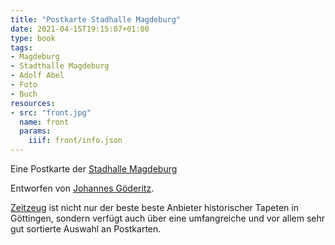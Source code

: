 ```yaml
---
title: "Postkarte Stadhalle Magdeburg"
date: 2021-04-15T19:15:07+01:00
type: book
tags:
- Magdeburg
- Stadthalle Magdeburg
- Adolf Abel
- Foto
- Buch
resources:
- src: "front.jpg"
  name: front
  params:
    iiif: front/info.json
---
```


Eine Postkarte der [Stadhalle Magdeburg](https://de.wikipedia.org/wiki/Stadthalle_Magdeburg)

<!--more-->
Entworfen von [Johannes Göderitz](/tags/Johannes-Göderitz).

<div class="source"><a href="http://zeitzeug.de/">Zeitzeug</a> ist nicht nur der beste beste Anbieter historischer Tapeten in Göttingen, sondern verfügt auch über eine umfangreiche und vor allem sehr gut sortierte Auswahl an Postkarten.</div>
